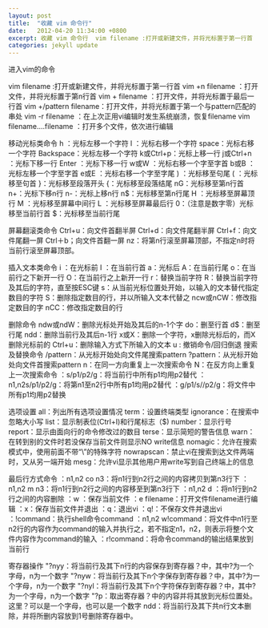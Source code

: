 ```yaml
---
layout: post
title:  "收藏 vim 命令行"
date:   2012-04-20 11:34:00 +0800
excerpt: 收藏 vim 命令行  vim filename :打开或新建文件，并将光标置于第一行首
categories: jekyll update
---   
```

<!--markdown-->进入vim的命令
vim filename :打开或新建文件，并将光标置于第一行首 
vim +n filename ：打开文件，并将光标置于第n行首 
vim + filename ：打开文件，并将光标置于最后一行首 
vim +/pattern filename：打开文件，并将光标置于第一个与pattern匹配的串处 
vim -r filename ：在上次正用vi编辑时发生系统崩溃，恢复filename 
vim filename....filename ：打开多个文件，依次进行编辑 


<!--more-->


移动光标类命令
h ：光标左移一个字符 
l ：光标右移一个字符 
space：光标右移一个字符 
Backspace：光标左移一个字符 
k或Ctrl+p：光标上移一行 
j或Ctrl+n ：光标下移一行 
Enter ：光标下移一行 
w或W ：光标右移一个字至字首 
b或B ：光标左移一个字至字首 
e或E ：光标右移一个字至字尾 
) ：光标移至句尾 
( ：光标移至句首 
}：光标移至段落开头 
{：光标移至段落结尾 
nG：光标移至第n行首 
n+：光标下移n行 
n-：光标上移n行 
n$：光标移至第n行尾 
H ：光标移至屏幕顶行 
M ：光标移至屏幕中间行 
L ：光标移至屏幕最后行 
0：（注意是数字零）光标移至当前行首 
$：光标移至当前行尾 

屏幕翻滚类命令
Ctrl+u：向文件首翻半屏 
Ctrl+d：向文件尾翻半屏 
Ctrl+f：向文件尾翻一屏 
Ctrl＋b；向文件首翻一屏 
nz：将第n行滚至屏幕顶部，不指定n时将当前行滚至屏幕顶部。 

插入文本类命令
i ：在光标前 
I ：在当前行首 
a：光标后 
A：在当前行尾 
o：在当前行之下新开一行 
O：在当前行之上新开一行 
r：替换当前字符 
R：替换当前字符及其后的字符，直至按ESC键 
s：从当前光标位置处开始，以输入的文本替代指定数目的字符 
S：删除指定数目的行，并以所输入文本代替之 
ncw或nCW：修改指定数目的字 
nCC：修改指定数目的行 

删除命令
ndw或ndW：删除光标处开始及其后的n-1个字 
do：删至行首 
d$：删至行尾 
ndd：删除当前行及其后n-1行 
x或X：删除一个字符，x删除光标后的，而X删除光标前的 
Ctrl+u：删除输入方式下所输入的文本 
u : 撤销命令/回归倒退
搜索及替换命令
/pattern：从光标开始处向文件尾搜索pattern 
?pattern：从光标开始处向文件首搜索pattern 
n：在同一方向重复上一次搜索命令 
N：在反方向上重复上一次搜索命令 
：s/p1/p2/g：将当前行中所有p1均用p2替代 
：n1,n2s/p1/p2/g：将第n1至n2行中所有p1均用p2替代 
：g/p1/s//p2/g：将文件中所有p1均用p2替换 

选项设置
all：列出所有选项设置情况 
term：设置终端类型 
ignorance：在搜索中忽略大小写 
list：显示制表位(Ctrl+I)和行尾标志（$) 
number：显示行号 
report：显示由面向行的命令修改过的数目 
terse：显示简短的警告信息 
warn：在转到别的文件时若没保存当前文件则显示NO write信息 
nomagic：允许在搜索模式中，使用前面不带“\”的特殊字符 
nowrapscan：禁止vi在搜索到达文件两端时，又从另一端开始 
mesg：允许vi显示其他用户用write写到自己终端上的信息 

最后行方式命令
：n1,n2 co n3：将n1行到n2行之间的内容拷贝到第n3行下 
：n1,n2 m n3：将n1行到n2行之间的内容移至到第n3行下 
：n1,n2 d ：将n1行到n2行之间的内容删除 
：w ：保存当前文件 
：e filename：打开文件filename进行编辑 
：x：保存当前文件并退出 
：q：退出vi 
：q!：不保存文件并退出vi 
：!command：执行shell命令command 
：n1,n2 w!command：将文件中n1行至n2行的内容作为command的输入并执行之，若不指定n1，n2，则表示将整个文件内容作为command的输入 
：r!command：将命令command的输出结果放到当前行 

寄存器操作
"?nyy：将当前行及其下n行的内容保存到寄存器？中，其中?为一个字母，n为一个数字 
"?nyw：将当前行及其下n个字保存到寄存器？中，其中?为一个字母，n为一个数字 
"?nyl：将当前行及其下n个字符保存到寄存器？中，其中?为一个字母，n为一个数字 
"?p：取出寄存器？中的内容并将其放到光标位置处。这里？可以是一个字母，也可以是一个数字 
ndd：将当前行及其下共n行文本删除，并将所删内容放到1号删除寄存器中。
